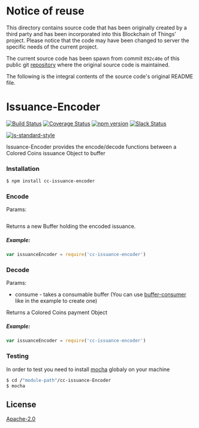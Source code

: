 # Notice of reuse

This directory contains source code that has been originally created by a third party and has been incorporated into
this Blockchain of Things' project. Please notice that the code may have been changed to server the specific needs of
the current project.

The current source code has been spawn from commit `092c40e` of this public git [repository](https://github.com/Colored-Coins/Issuance-Encoder.git)
where the original source code is maintained.

The following is the integral contents of the source code's original README file.

# Issuance-Encoder
[![Build Status](https://travis-ci.org/Colored-Coins/Issuance-Encoder.svg?branch=master)](https://travis-ci.org/Colored-Coins/Issuance-Encoder) [![Coverage Status](https://coveralls.io/repos/Colored-Coins/Issuance-Encoder/badge.svg?branch=master)](https://coveralls.io/r/Colored-Coins/Issuance-Encoder?branch=master) [![npm version](https://badge.fury.io/js/cc-issuance-encoder.svg)](http://badge.fury.io/js/cc-issuance-encoder) [![Slack Status](http://slack.coloredcoins.org/badge.svg)](http://slack.coloredcoins.org)

[![js-standard-style](https://cdn.rawgit.com/feross/standard/master/badge.svg)](https://github.com/feross/standard)

Issuance-Encoder provides the encode/decode functions between a Colored Coins issuance Object to buffer

### Installation

```sh
$ npm install cc-issuance-encoder
```


### Encode

Params:



```js


```

Returns a new Buffer holding the encoded issuance.

##### Example:

```js
var issuanceEncoder = require('cc-issuance-encoder')


```

### Decode

Params:

- consume - takes a consumable buffer (You can use [buffer-consumer] like in the example to create one)

Returns a Colored Coins payment Object

##### Example:

```js
var issuanceEncoder = require('cc-issuance-encoder')

```

### Testing

In order to test you need to install [mocha] globaly on your machine

```sh
$ cd /"module-path"/cc-issuance-Encoder
$ mocha
```


License
----

[Apache-2.0](http://www.apache.org/licenses/LICENSE-2.0)


[mocha]:https://www.npmjs.com/package/mocha
[buffer-consumer]:https://www.npmjs.com/package/buffer-consumer